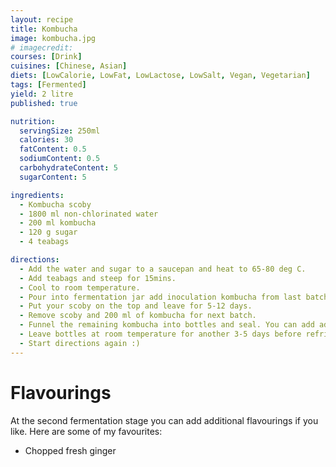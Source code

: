 ```yaml
---
layout: recipe
title: Kombucha
image: kombucha.jpg
# imagecredit:
courses: [Drink]
cuisines: [Chinese, Asian]
diets: [LowCalorie, LowFat, LowLactose, LowSalt, Vegan, Vegetarian]
tags: [Fermented]
yield: 2 litre
published: true

nutrition:
  servingSize: 250ml
  calories: 30
  fatContent: 0.5
  sodiumContent: 0.5
  carbohydrateContent: 5
  sugarContent: 5

ingredients:
  - Kombucha scoby
  - 1800 ml non-chlorinated water
  - 200 ml kombucha
  - 120 g sugar
  - 4 teabags

directions:
  - Add the water and sugar to a saucepan and heat to 65-80 deg C.
  - Add teabags and steep for 15mins.
  - Cool to room temperature.
  - Pour into fermentation jar add inoculation kombucha from last batch
  - Put your scoby on the top and leave for 5-12 days.
  - Remove scoby and 200 ml of kombucha for next batch.
  - Funnel the remaining kombucha into bottles and seal. You can add additional flavourings at this point - I like fresh ginger.
  - Leave bottles at room temperature for another 3-5 days before refrigerating.
  - Start directions again :)
---
```


# Flavourings

At the second fermentation stage you can add additional flavourings if you like. Here are some of my favourites:

- Chopped fresh ginger

